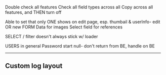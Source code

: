 Double check all features
Check all field types across all 
Copy across all features, and THEN turn off

Able to set that only ONE shows on edit page, esp. thumbail & userInfo- edit OR new
FORM Data for images
Select field for references

SELECT / filter doesn't always stick w/ loader

USERS in general
Password start null- don't return from BE, handle on BE


-------------
Custom log layout
-------------
